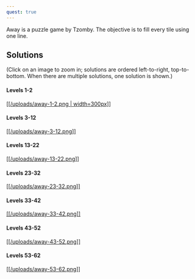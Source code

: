 ```yaml
---
quest: true
---
```


Away is a puzzle game by Tzomby. The objective is to fill every tile using one line.

## Solutions

(Click on an image to zoom in; solutions are ordered left-to-right, top-to-bottom. When there are multiple solutions, one solution is shown.)

#### Levels 1-2

[[[/uploads/away-1-2.png | width=300px]]](https://www.fancade.com/wiki/uploads/away-1-2.png)

#### Levels 3-12

[[[/uploads/away-3-12.png]]](https://www.fancade.com/wiki/uploads/away-3-12.png)

#### Levels 13-22

[[[/uploads/away-13-22.png]]](https://www.fancade.com/wiki/uploads/away-13-22.png)

#### Levels 23-32

[[[/uploads/away-23-32.png]]](https://www.fancade.com/wiki/uploads/away-23-32.png)

#### Levels 33-42

[[[/uploads/away-33-42.png]]](https://www.fancade.com/wiki/uploads/away-33-42.png)

#### Levels 43-52

[[[/uploads/away-43-52.png]]](https://www.fancade.com/wiki/uploads/away-43-52.png)

#### Levels 53-62

[[[/uploads/away-53-62.png]]](https://www.fancade.com/wiki/uploads/away-53-62.png)
